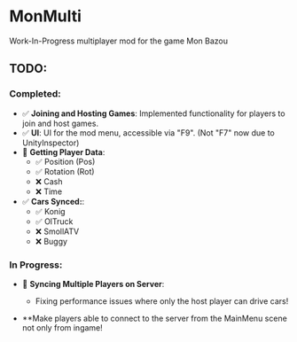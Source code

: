 # MonMulti
Work-In-Progress multiplayer mod for the game Mon Bazou

## TODO:

### Completed:
- ✅ **Joining and Hosting Games**: Implemented functionality for players to join and host games.
- ✅ **UI**: UI for the mod menu, accessible via "F9". (Not "F7" now due to UnityInspector)
- 🔄 **Getting Player Data**:
  - ✅ Position (Pos)
  - ✅ Rotation (Rot)
  - ❌ Cash
  - ❌ Time
- ✅ **Cars Synced:**:
  - ✅ Konig
  - ✅ OlTruck
  - ❌ SmollATV
  - ❌ Buggy


### In Progress:
- 🔄 **Syncing Multiple Players on Server**:
  - Fixing performance issues where only the host player can drive cars!

- **Make players able to connect to the server from the MainMenu scene not only from ingame!
